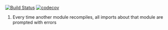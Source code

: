 
[![Build Status](https://travis-ci.com/light0x00/compiler-tools.svg?branch=master)](https://travis-ci.com/light0x00/compiler-tools)
[![codecov](https://codecov.io/gh/light0x00/compiler-tools/branch/master/graph/badge.svg)](https://codecov.io/gh/light0x00/compiler-tools)


1. Every time another module recompiles, all imports about that module are prompted with errors